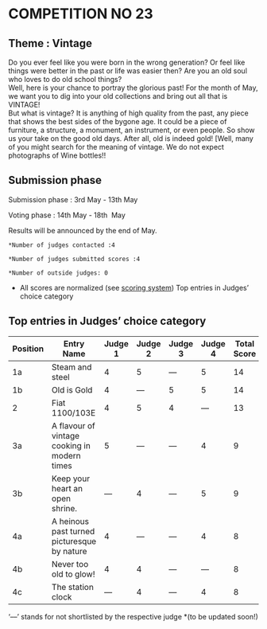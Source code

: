 
# COMPETITION NO 23

## Theme : Vintage
Do you ever feel like you were born in the wrong generation? 
Or feel like things were better in the past or life was easier then? 
Are you an old soul who loves to do old school things?  
Well, here is your chance to portray the glorious past! 
For the month of May, we want you to dig into your old collections and bring out all that is VINTAGE!  
But what is vintage? It is anything of high quality from the past, any piece that shows the best sides of the bygone age. 
It could be a piece of furniture, a structure, a monument,  an instrument, or even people. So show us your take on the good old days. 
After all, old is indeed gold!  [Well, many of you might search for the meaning of vintage. We do not expect photographs of Wine bottles!!

## Submission phase
Submission phase : 3rd May - 13th May

Voting phase : 14th May - 18th  May

Results will be announced by the end of May.

	*Number of judges contacted :4

	*Number of judges submitted scores :4
    
	*Number of outside judges: 0

* All scores are normalized (see [scoring system](https://github.com/photography2018/competition/blob/master/scoring.md))
	Top entries in Judges’ choice category					

## Top entries in Judges’ choice category	

|Position	|Entry Name|	Judge 1	| Judge 2	| Judge 3	| Judge 4	| Total Score |
|--|--|--|--|--|--|--|					
|1a |Steam and steel	|4	|5	|––	|5	|14
|1b |Old is Gold	|4	|––	|5	|5	|14
|2 |Fiat 1100/103E	|4	|5	|4	|––	|13
|3a |A flavour of vintage cooking in modern times	|5	|––	|––	|4	|9
|3b |Keep your heart an open shrine.	|––	|4	|––	|5	|9
|4a |A heinous past turned picturesque by nature	|4	|––	|––	|4	|8
|4b |Never too old to glow!	|4	|4	|––	|––	|8
|4c |The station clock	|––	|4	|––	|4	|8
						
						
‘––’ stands for not shortlisted by the respective judge	
	*(to be updated soon!)
